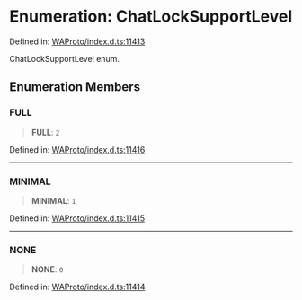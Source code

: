 # Enumeration: ChatLockSupportLevel

Defined in: [WAProto/index.d.ts:11413](https://github.com/Fokusdotid/Baileys/blob/c2e37a764497a58082d1525ba2f083f341e3eefa/WAProto/index.d.ts#L11413)

ChatLockSupportLevel enum.

## Enumeration Members

### FULL

> **FULL**: `2`

Defined in: [WAProto/index.d.ts:11416](https://github.com/Fokusdotid/Baileys/blob/c2e37a764497a58082d1525ba2f083f341e3eefa/WAProto/index.d.ts#L11416)

***

### MINIMAL

> **MINIMAL**: `1`

Defined in: [WAProto/index.d.ts:11415](https://github.com/Fokusdotid/Baileys/blob/c2e37a764497a58082d1525ba2f083f341e3eefa/WAProto/index.d.ts#L11415)

***

### NONE

> **NONE**: `0`

Defined in: [WAProto/index.d.ts:11414](https://github.com/Fokusdotid/Baileys/blob/c2e37a764497a58082d1525ba2f083f341e3eefa/WAProto/index.d.ts#L11414)
